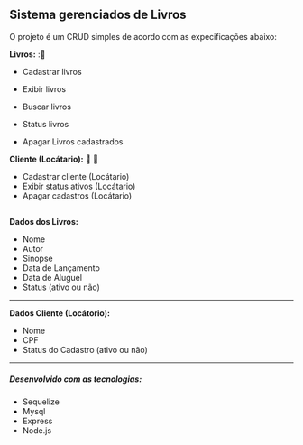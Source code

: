 ## Sistema gerenciados de Livros

O projeto é um CRUD simples de acordo com as expecificações abaixo:

<b>Livros:</b> ::book:

- Cadastrar livros

- Exibir livros

- Buscar livros

- Status livros

- Apagar Livros cadastrados

  

<b>Cliente (Locátario):</b> :woman: :man:

- Cadastrar cliente (Locátario)
- Exibir status ativos (Locátario)
- Apagar cadastros (Locátario)

## 

<b>Dados dos Livros:</b>

- Nome
- Autor
- Sinopse
- Data de Lançamento
- Data de Aluguel
- Status (ativo ou não)

<hr>

<b>Dados Cliente (Locátorio):</b>

- Nome
- CPF
- Status do Cadastro (ativo ou não)

<hr>

##### Desenvolvido com as tecnologias:

- Sequelize
- Mysql
- Express
- Node.js


